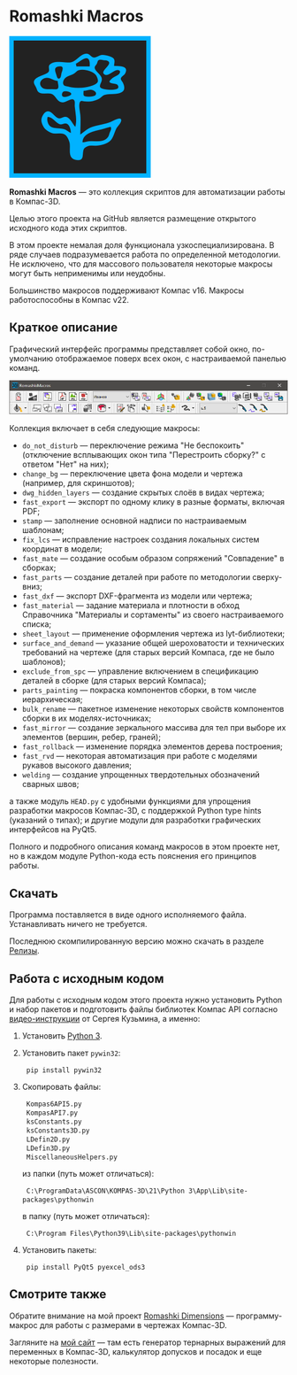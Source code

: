Romashki Macros
===============

<img src="assets/logo.svg" alt="GUI" style="max-width: 100%">

**Romashki Macros** &mdash; это коллекция скриптов для автоматизации работы в Компас-3D.

Целью этого проекта на GitHub является размещение открытого исходного кода этих скриптов.

В этом проекте немалая доля функционала узкоспециализирована. В ряде случаев подразумевается работа по определенной методологии. Не&nbsp;исключено, что для массового пользователя некоторые макросы могут быть неприменимы или неудобны.

Большинство макросов поддерживают Компас&nbsp;v16. Макросы работоспособны в&nbsp;Компас&nbsp;v22.

Краткое описание
----------------

Графический интерфейс программы представляет собой окно, по-умолчанию отображаемое поверх всех окон, с настраиваемой панелью команд.

<img src="assets/gui.png" alt="GUI" style="max-width: 100%">

Коллекция включает в себя следующие макросы:
* `do_not_disturb` &mdash; переключение режима "Не&nbsp;беспокоить" (отключение всплывающих окон типа "Перестроить сборку?" с ответом "Нет" на них);
* `change_bg` &mdash; переключение цвета фона модели и чертежа (например, для скриншотов);
* `dwg_hidden_layers` &mdash; создание скрытых слоёв в видах чертежа;
* `fast_export` &mdash; экспорт по одному клику в разные форматы, включая PDF;
* `stamp` &mdash; заполнение основной надписи по настраиваемым шаблонам;
* `fix_lcs` &mdash; исправление настроек создания локальных систем координат в модели;
* `fast_mate` &mdash; создание особым образом сопряжений "Совпадение" в сборках;
* `fast_parts` &mdash; создание деталей при работе по методологии сверху-вниз;
* `fast_dxf` &mdash; экспорт DXF-фрагмента из модели или чертежа;
* `fast_material` &mdash; задание материала и плотности в обход Справочника "Материалы и сортаменты" из своего настраиваемого списка;
* `sheet_layout` &mdash; применение оформления чертежа из lyt-библиотеки;
* `surface_and_demand` &mdash; указание общей шероховатости и технических требований на чертеже (для старых версий Компаса, где не&nbsp;было шаблонов);
* `exclude_from_spc` &mdash; управление включением в спецификацию деталей в сборке (для старых версий Компаса);
* `parts_painting` &mdash; покраска компонентов сборки, в том числе иерархическая;
* `bulk_rename` &mdash; пакетное изменение некоторых свойств компонентов сборки в их моделях-источниках;
* `fast_mirror` &mdash; создание зеркального массива для тел при выборе их элементов (вершин, ребер, граней);
* `fast_rollback` &mdash; изменение порядка элементов дерева построения;
* `fast_rvd` &mdash; некоторая автоматизация при работе с моделями рукавов высокого давления;
* `welding` &mdash; создание упрощенных твердотельных обозначений сварных швов;

а также модуль `HEAD.py` с удобными функциями для упрощения разработки макросов Компас-3D, с поддержкой Python type hints (указаний о типах); и другие модули для разработки графических интерфейсов на PyQt5.

Полного и подробного описания команд макросов в этом проекте нет, но в каждом модуле Python-кода есть пояснения его принципов работы.

Скачать
-------
Программа поставляется в виде одного исполняемого файла. Устанавливать ничего не&nbsp;требуется.

Последнюю скомпилированную версию можно скачать в разделе [Релизы](https://github.com/nikitamamay/romashki-macros/releases).


Работа с исходным кодом
-----------------------

Для работы с исходным кодом этого проекта нужно установить Python и набор пакетов и подготовить файлы библиотек Компас&nbsp;API согласно [видео-инструкции](https://youtu.be/UVCH_wDlFNU?t=863) от Сергея Кузьмина, а именно:

1. Установить [Python 3](https://www.python.org/).

2. Установить пакет `pywin32`:

        pip install pywin32

3. Скопировать файлы:

        Kompas6API5.py
        KompasAPI7.py
        ksConstants.py
        ksConstants3D.py
        LDefin2D.py
        LDefin3D.py
        MiscellaneousHelpers.py

    из папки (путь может отличаться):

        C:\ProgramData\ASCON\KOMPAS-3D\21\Python 3\App\Lib\site-packages\pythonwin

    в папку (путь может отличаться):

        C:\Program Files\Python39\Lib\site-packages\pythonwin

4. Установить пакеты:

        pip install PyQt5 pyexcel_ods3


Смотрите также
--------------
Обратите внимание на мой проект [Romashki Dimensions](https://github.com/nikitamamay/romashki-dimensions) &mdash; программу-макрос для работы с размерами в чертежах Компас-3D.

Загляните на [мой сайт](https://nikitamamay.github.io/) &mdash; там есть генератор тернарных выражений для переменных в Компас-3D, калькулятор допусков и посадок и еще некоторые полезности.
